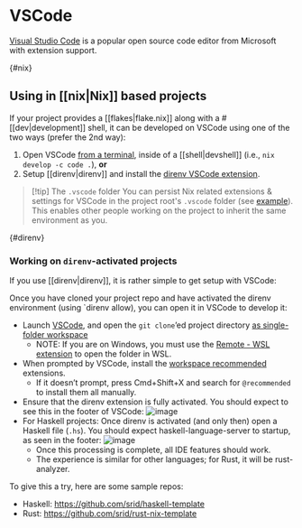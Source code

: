 # VSCode

[Visual Studio Code](https://code.visualstudio.com/) is a popular open source code editor from Microsoft with extension support. 

{#nix}
## Using in [[nix|Nix]] based projects

If your project provides a [[flakes|flake.nix]] along with a #[[dev|development]] shell, it can be developed on VSCode using one of the two ways (prefer the 2nd way):

1. Open VSCode [from a terminal][vscode-term], inside of a [[shell|devshell]] (i.e., `nix develop -c code .`), **or**
2. Setup [[direnv|direnv]] and install the [direnv VSCode extension][direnv-ext].

>[!tip] The `.vscode` folder
> You can persist Nix related extensions & settings for VSCode in the project root's `.vscode` folder (see [example](https://github.com/srid/haskell-template/tree/master/.vscode)). This enables other people working on the project to inherit the same environment as you.

{#direnv}
### Working on `direnv`-activated projects

If you use [[direnv|direnv]], it is rather simple to get setup with VSCode:

Once you have cloned your project repo and have activated the direnv environment (using `direnv allow), you can open it in VSCode to develop it:

- Launch [VSCode](https://code.visualstudio.com/), and open the `git clone`’ed project directory [as single-folder workspace](https://code.visualstudio.com/docs/editor/workspaces#_singlefolder-workspaces)
    - NOTE: If you are on Windows, you must use the [Remote - WSL extension](https://marketplace.visualstudio.com/items?itemName=ms-vscode-remote.remote-wsl) to open the folder in WSL.
- When prompted by VSCode, install the [workspace recommended](https://code.visualstudio.com/docs/editor/extension-marketplace#_workspace-recommended-extensions) extensions.
    - If it doesn’t prompt, press Cmd+Shift+X and search for `@recommended` to install them all manually.
- Ensure that the direnv extension is fully activated. You should expect to see this in the footer of VSCode: ![image](https://user-images.githubusercontent.com/3998/235459201-f0442741-294b-40bc-9c65-77500c9f4f1c.png)
- For Haskell projects: Once direnv is activated (and only then) open a Haskell file (`.hs`). You should expect haskell-language-server to startup, as seen in the footer: ![image](https://user-images.githubusercontent.com/3998/235459551-7c6c0c61-f4e8-41f3-87cf-6a834e2cdbc7.png)
    - Once this processing is complete, all IDE features should work.
    - The experience is similar for other languages; for Rust, it will be rust-analyzer.

 To give this a try, here are some sample repos:

 - Haskell: https://github.com/srid/haskell-template
 - Rust: https://github.com/srid/rust-nix-template


[vscode-term]: https://code.visualstudio.com/docs/setup/mac#_launching-from-the-command-line
[direnv-ext]: https://marketplace.visualstudio.com/items?itemName=mkhl.direnv
